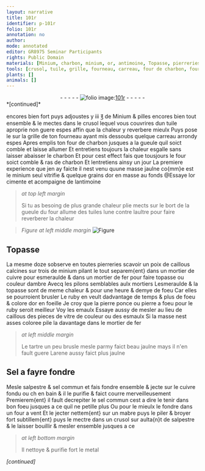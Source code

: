 ```yaml
---
layout: narrative
title: 101r
identifier: p-101r
folio: 101r
annotation: no
author:
mode: annotated
editor: GR8975 Seminar Participants
rights: Public Domain
materials: [Minium, charbon, minium, or, antimoine, Topasse, pierreries, caillous, cuivre, esmeraulde, fer, topasse, ambre, ruby, pierre ponce, pierre a foeu, emaulx, vitre, esmaulx, tartre, arene, Sel, salpestre, sel commun, mabre]
tools: [crusol, tuile, grille, fourneau, carreau, four de charbon, four, tuiles, mortier de cuivre, mortier de fer, pilons, mortiers, four a vent]
plants: []
animals: []
---
```


<div class="folio" align="center">- - - - - <a href="http://gallica.bnf.fr/ark:/12148/btv1b10500001g/f207.image" target="_blank"><img src="https://cu-mkp.github.io/2017-workshop-edition/assets/photo-icon.png" alt="folio image: " style="display:inline-block; margin-bottom:-3px;"/>101r</a> - - - - - </div>   
*[continued]*
  
encores bien fort puys adjoustes y iii <span class="ms">℥</span> de <span class="m">Minium</span> & pilles encores bien tout ensemble & le mectes dans le <span class="tl">crusol</span> lequel vous couvrires dun <span class="tl">tuile</span> aproprie non guere espes affin que la chaleur y reverbere mieulx Puys pose le sur la <span class="tl">grille</span> de ton <span class="tl">fourneau</span> ayant mis dessoubs quelque <span class="tl">carreau</span> arrondy espes Apres emplis ton <span class="tl">four de <span class="m">charbon</span></span> jusques a la <span class="bp">gueule</span> quil soict comble et laisse allumer Et entretiens toujours la chaleur esgalle sans laisser abaisser le <span class="m">charbon</span> Et pour cest effect fais que tousjours le <span class="tl">four</span> soict comble & ras de <span class="m">charbon</span> Et lentretiens ainsy un <span class="ms">jour</span> La premiere experience que jen ay faicte il nest venu quune masse jaulne co{mm}e est le <span class="m">minium</span> seul vitrifie & quelque grains d<span class="m">or</span> en masse au fonds @Essaye l<span class="m">or</span> cimente et acompaigne de l<span class="m">antimoine</span>
 
> *at top left margin*
> 
>   Si tu as besoing de plus grande chaleur plie mects sur le bort de la <span class="bp">gueule</span> du <span class="tl">four</span> allume des <span class="tl">tuiles</span> lune contre laultre pour faire reverberer la chaleur
 
> *Figure*
> *at left middle margin*
> <a href="https://drive.google.com/open?id=0B9-oNrvWdlO5dnlodmJvNkRMaWM" target="_blank"><img src="https://cu-mkp.github.io/GR8975-edition/assets/photo-icon.png" alt="Figure" style="display:inline-block; margin-bottom:-3px;"/></a>
    

## <span class="m">Topasse</span>

 
La mesme doze sobserve en toutes <span class="m">pierreries</span> scavoir un <span class="ms">poix</span> de <span class="m">caillous</span> calcines sur trois de <span class="m">minium</span> pilant le tout separem{ent} dans un <span class="tl">mortier de <span class="m">cuivre</span></span> pour <span class="m">esmeraulde</span> & dans un <span class="tl">mortier de <span class="m">fer</span></span> pour faire <span class="m">topasse</span> ou couleur d<span class="m">ambre</span> Avecq les <span class="tl">pilons</span> semblables aulx <span class="tl">mortiers</span> L<span class="m">esmeraulde</span> & la <span class="m">topasse</span> sont de meme chaleur & pour une <span class="ms">heure</span> & demye de foeu Car elles se pourroient brusler Le <span class="m">ruby</span> en veult dadvantage de temps & plus de foeu & colore d<span class="m">or</span> en foeille Je croy que la <span class="m">pierre ponce</span> ou <span class="m">pierre a foeu</span> pour le <span class="m">ruby</span> seroit meilleur Voy les <span class="m">emaulx</span> Essaye aussy de mesler au lieu de <span class="m">caillous</span> des pieces de <span class="m">vitre</span> de couleur ou des <span class="m">esmaulx</span> Si la masse nest asses coloree pile la davantage dans le <span class="tl">mortier de <span class="m">fer</span></span>
 
> *at left middle margin*
> 
>   Le <span class="m">tartre</span> un peu brusle mesle parmy faict beau jaulne mays il n'en fault guere L<span class="m">arene</span> aussy faict plus jaulne
    

## <span class="m">Sel</span> a fayre fondre

 
Mesle <span class="m">salpestre</span> & <span class="m">sel commun</span> et fais fondre ensemble & jecte sur le <span class="m">cuivre</span> fondu ou ch en bain & il le purifie & faict courre merveilleusement Premierem{ent} il fault decrepiter le <span class="m">sel commun</span> cest a dire le tenir dans bon foeu jusques a ce quil ne petille plus Ou pour le mieulx le fondre dans un <span class="tl">four a vent</span> Et le jecter nettem{ent} sur un <span class="m">mabre</span> puys le piler & broyer fort subtillem{ent} puys le mectre dans un <span class="tl">crusol</span> sur aulta{n}t de <span class="m">salpestre</span> & le laisser bouillir & mesler ensemble jusques a ce
 
> *at left bottom margin*
> 
>   Il nettoye & purifie fort le metal
 
*[continued]*
 